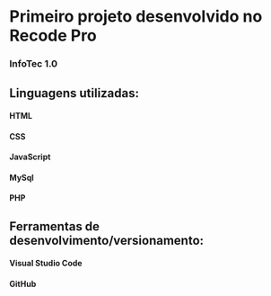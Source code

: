 # Primeiro projeto desenvolvido no Recode Pro 

### InfoTec 1.0


## Linguagens utilizadas:

#### HTML
#### CSS
#### JavaScript
#### MySql
#### PHP

## Ferramentas de desenvolvimento/versionamento:

#### Visual Studio Code
#### GitHub

